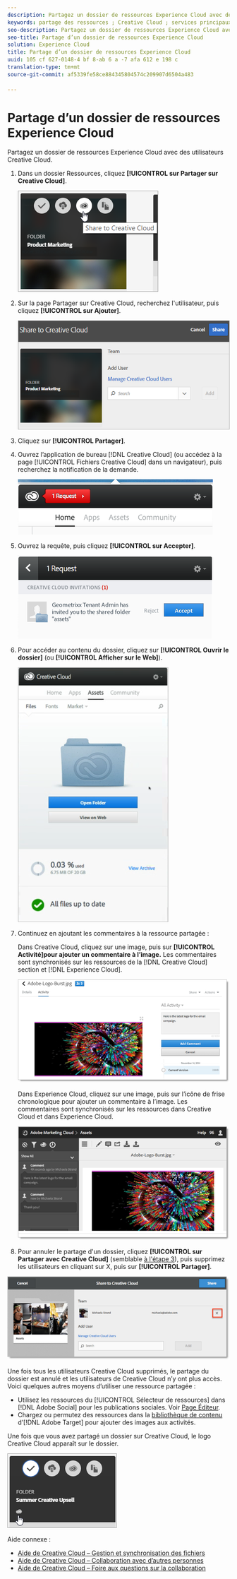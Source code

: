 ```yaml
---
description: Partagez un dossier de ressources Experience Cloud avec des utilisateurs Creative Cloud.
keywords: partage des ressources ; Creative Cloud ; services principaux
seo-description: Partagez un dossier de ressources Experience Cloud avec des utilisateurs Creative Cloud.
seo-title: Partage d’un dossier de ressources Experience Cloud
solution: Experience Cloud
title: Partage d’un dossier de ressources Experience Cloud
uuid: 105 cf 627-0148-4 bf 8-ab 6 a -7 afa 612 e 198 c
translation-type: tm+mt
source-git-commit: af5339fe58ce884345804574c209907d6504a483

---
```



# Partage d’un dossier de ressources Experience Cloud

Partagez un dossier de ressources Experience Cloud avec des utilisateurs Creative Cloud.

1. Dans un dossier Ressources, cliquez **[!UICONTROL sur Partager sur Creative Cloud]**.

   ![Résultat de l&#39;étape](assets/asset-share-cc.png)
1. Sur la page Partager sur Creative Cloud, recherchez l&#39;utilisateur, puis cliquez **[!UICONTROL sur Ajouter]**.

   ![](assets/asset-share-cc-page.png)

1. Cliquez sur **[!UICONTROL Partager]**.
1. Ouvrez l’application de bureau [!DNL Creative Cloud] (ou accédez à la page [!UICONTROL Fichiers Creative Cloud] dans un navigateur), puis recherchez la notification de la demande.

   ![](assets/cc_share_request.png)
1. Ouvrez la requête, puis cliquez **[!UICONTROL sur Accepter]**.

   ![Résultat de l&#39;étape](assets/cc_share_accept.png)
1. Pour accéder au contenu du dossier, cliquez sur **[!UICONTROL Ouvrir le dossier]** (ou **[!UICONTROL Afficher sur le Web]**).

   ![Résultat de l&#39;étape](assets/creative_cloud_open_folder.png)
1. Continuez en ajoutant les commentaires à la ressource partagée :

   Dans Creative Cloud, cliquez sur une image, puis sur **[!UICONTROL Activité]pour ajouter un commentaire à l’image.** Les commentaires sont synchronisés sur les ressources de la [!DNL Creative Cloud] section et [!DNL Experience Cloud].

   ![](assets/asset_comment_cc.png)

   Dans Experience Cloud, cliquez sur une image, puis sur l’icône de frise chronologique pour ajouter un commentaire à l’image. Les commentaires sont synchronisés sur les ressources dans Creative Cloud et dans Experience Cloud.

   ![](assets/asset_comment_mac.png)

1. Pour annuler le partage d&#39;un dossier, cliquez **[!UICONTROL sur Partager avec Creative Cloud]** (semblable [à l&#39;étape 3](../experience-cloud-assets/t-share-creative-cloud.md#step_BA17CFA185284641A9B878BA29551996)), puis supprimez les utilisateurs en cliquant sur X, puis sur **[!UICONTROL Partager]**.

![](assets/asset_remove_user.png)

Une fois tous les utilisateurs Creative Cloud supprimés, le partage du dossier est annulé et les utilisateurs de Creative Cloud n’y ont plus accès.
Voici quelques autres moyens d’utiliser une ressource partagée :

* Utilisez les ressources du [!UICONTROL Sélecteur de ressources] dans [!DNL Adobe Social] pour les publications sociales. Voir [Page Éditeur](https://marketing.adobe.com/resources/help/en_US/social/?f=c_pub_publisher).
* Chargez ou permutez des ressources dans la [bibliothèque de contenu](https://marketing.adobe.com/resources/help/en_US/target/target/?f=c_manage_content) d’[!DNL Adobe Target] pour ajouter des images aux activités.

Une fois que vous avez partagé un dossier sur Creative Cloud, le logo Creative Cloud apparaît sur le dossier.

![](assets/asset-cc-logo.png)

Aide connexe :

* [Aide de Creative Cloud – Gestion et synchronisation des fichiers](https://helpx.adobe.com/creative-cloud/help/sync-files.html)
* [Aide de Creative Cloud – Collaboration avec d’autres personnes](https://helpx.adobe.com/creative-cloud/help/collaboration.html)
* [Aide de Creative Cloud – Foire aux questions sur la collaboration](https://helpx.adobe.com/creative-cloud/help/collaboration-faq.html)

